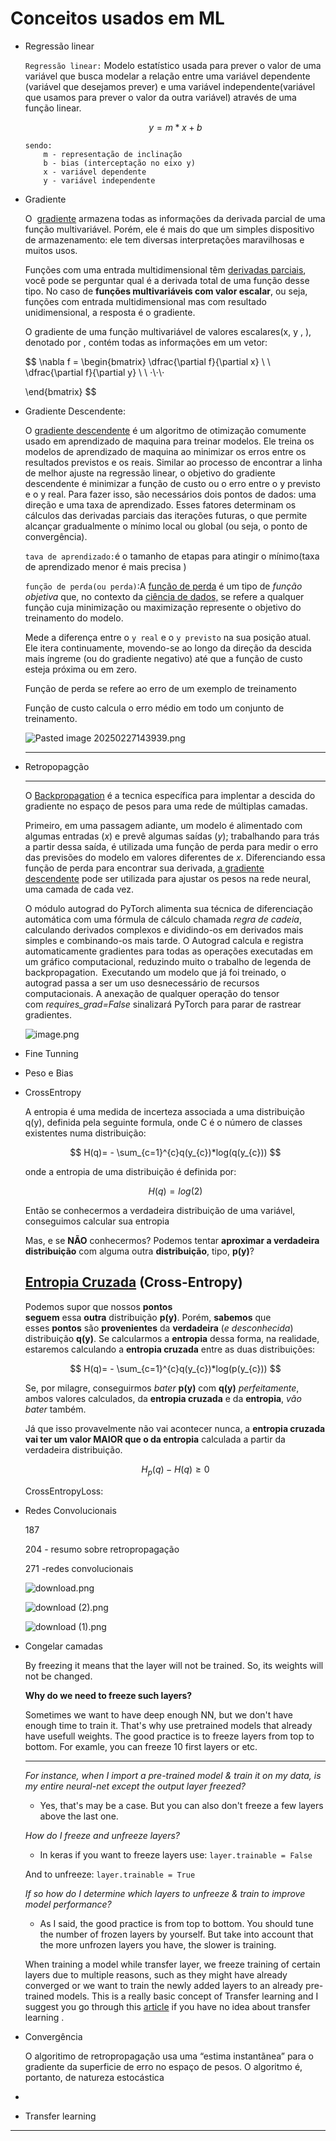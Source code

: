 # Conceitos usados em ML

- Regressão linear
    
    `Regressão linear:`
    Modelo estatístico usada para prever o valor de uma variável que busca modelar a relação entre uma variável dependente (variável que desejamos prever) e uma variável independente(variável que usamos para prever o valor da outra variável) através de uma função linear.
    
    $$
    y = m*x + b
    $$
    
    ```
    sendo:
        m - representação de inclinação
        b - bias (interceptação no eixo y)
        x - variável dependente
        y - variável independente
    ```
    
- Gradiente
    
    O  [gradiente](https://pt.khanacademy.org/math/multivariable-calculus/multivariable-derivatives/partial-derivative-and-gradient-articles/a/the-gradient) armazena todas as informações da derivada parcial de uma função multivariável. Porém, ele é mais do que um simples dispositivo de armazenamento: ele tem diversas interpretações maravilhosas e muitos usos.
    
    Funções com uma entrada multidimensional têm [derivadas parciais](https://pt.khanacademy.org/math/multivariable-calculus/multivariable-derivatives/partial-derivative-and-gradient-articles/a/g/a/introduction-to-partial-derivatives/), você pode se perguntar qual é a derivada total de uma função desse tipo. No caso de **funções multivariáveis com valor escalar**, ou seja, funções com entrada multidimensional mas com resultado unidimensional, a resposta é o gradiente.
    
    O gradiente de uma função multivariável de valores escalares(x, y , ), denotado por , contém todas as informações em um vetor:
    
    $$
    \nabla f = \begin{bmatrix}
        \dfrac{\partial f}{\partial  x} \\ \\ \dfrac{\partial f}{\partial y}  \\ \\ ⋅\\⋅\\⋅
    
    \end{bmatrix}
    $$
    
- Gradiente Descendente:
    
    O [gradiente descendente](https://www.ibm.com/br-pt/topics/gradient-descent) é um algoritmo de otimização comumente usado em aprendizado de maquina para treinar modelos. Ele treina os modelos de aprendizado de maquina ao minimizar os erros entre os resultados previstos e os reais.
    Similar ao processo de encontrar a linha de melhor ajuste na regressão linear, o objetivo do gradiente descendente é minimizar a função de custo ou o erro entre o y previsto e o y real. Para fazer isso, são necessários dois pontos de dados: uma direção e uma taxa de aprendizado. Esses fatores determinam os cálculos das derivadas parciais das iterações futuras, o que permite alcançar gradualmente o mínimo local ou global (ou seja, o ponto de convergência).
    
    `tava de aprendizado:`é o tamanho de etapas para atingir o mínimo(taxa de aprendizado menor é mais precisa )
    
    `função de perda(ou perda)`:A [função de perda](https://www.ibm.com/br-pt/think/topics/loss-function?mhsrc=ibmsearch_a&mhq=gradiente) é um tipo de *função objetiva* que, no contexto da [ciência de dados,](https://www.ibm.com/br-pt/topics/data-science) se refere a qualquer função cuja minimização ou maximização represente o objetivo do treinamento do modelo.
    
    Mede a diferença entre o `y real` e o `y previsto` na sua posição atual. Ele itera continuamente, movendo-se ao longo da direção da descida mais íngreme (ou do gradiente negativo) até que a função de custo esteja próxima ou em zero.
    
    Função de perda se refere ao erro de um exemplo de treinamento
    
    Função de custo calcula o erro médio em todo um conjunto de treinamento.
    
    ![Pasted image 20250227143939.png](Pasted_image_20250227143939.png)
    
    ---
    
- Retropopagção
    
    ---
    
     O [Backpropagation](https://www.ibm.com/br-pt/think/topics/backpropagation?mhsrc=ibmsearch_a&mhq=gradiente) é a tecnica específica para implentar a descida do gradiente no espaço de pesos para uma rede de múltiplas camadas.
    
    Primeiro, em uma passagem adiante, um modelo é alimentado com algumas entradas (*x*) e prevê algumas saídas (*y*); trabalhando para trás a partir dessa saída, é utilizada uma função de perda para medir o erro das previsões do modelo em valores diferentes de *x*. Diferenciando essa função de perda para encontrar sua derivada, [a gradiente descendente](https://www.ibm.com/br-pt/topics/gradient-descent) pode ser utilizada para ajustar os pesos na rede neural, uma camada de cada vez.
    
    O módulo autograd do PyTorch alimenta sua técnica de diferenciação automática com uma fórmula de cálculo chamada *regra de cadeia*, calculando derivados complexos e dividindo-os em derivados mais simples e combinando-os mais tarde. O Autograd calcula e registra automaticamente gradientes para todas as operações executadas em um gráfico computacional, reduzindo muito o trabalho de legenda de backpropagation. 
    Executando um modelo que já foi treinado, o autograd passa a ser um uso desnecessário de recursos computacionais. A anexação de qualquer operação do tensor com *requires_grad=False* sinalizará PyTorch para parar de rastrear gradientes.
    
    ![image.png](image%201.png)
    
- Fine Tunning
    
    
- Peso e Bias
- CrossEntropy
    
    A entropia é uma medida de incerteza associada a uma distribuição q(y), definida pela seguinte formula, onde C é o número de classes existentes numa distribuição:
    
    $$
    H(q)= - \sum_{c=1}^{c}q(y_{c})*log(q(y_{c}))
    $$
    
    onde a entropia de uma distribuição é definida por:
    
    $$
    H(q) = log(2)
    $$
    
    Então se conhecermos a verdadeira distribuição de uma variável, conseguimos calcular sua entropia
    
    Mas, e se **NÃO** conhecermos? Podemos tentar **aproximar a verdadeira distribuição** com alguma outra **distribuição**, tipo, **p(y)**?
    
    ## [Entropia Cruzada](https://medium.com/ensina-ai/uma-explica%C3%A7%C3%A3o-visual-para-fun%C3%A7%C3%A3o-de-custo-binary-cross-entropy-ou-log-loss-eaee662c396c) **(Cross-Entropy)**
    
    Podemos supor que nossos **pontos seguem** essa **outra** distribuição **p(y)**. Porém, **sabemos** que esses **pontos** são **provenientes** da **verdadeira** (*e desconhecida*) distribuição **q(y)**. Se calcularmos a **entropia** dessa forma, na realidade, estaremos calculando a **entropia cruzada** entre as duas distribuições:
    
    $$
    H(q)= - \sum_{c=1}^{c}q(y_{c})*log(p(y_{c}))
    $$
    
    Se, por milagre, conseguirmos *bater* **p(y)** com **q(y)** *perfeitamente*, ambos valores calculados, da **entropia cruzada** e da **entropia**, *vão bater* também.
    
    Já que isso provavelmente não vai acontecer nunca, a **entropia cruzada vai ter um valor MAIOR que o da entropia** calculada a partir da verdadeira distribuição.
    
    $$
    H_{p}(q)- H(q) \geqslant 0 
    $$
    
    CrossEntropyLoss:
    
- Redes Convolucionais
    
    187 
    
    204 - resumo sobre retropropagação
    
    271 -redes convolucionais 
    
    ![download.png](download.png)
    
    ![download (2).png](download_(2).png)
    
    ![download (1).png](download_(1).png)
    
- Congelar camadas
    
    By freezing it means that the layer will not be trained. So, its weights will not be changed.
    
    **Why do we need to freeze such layers?**
    
    Sometimes we want to have deep enough NN, but we don't have enough time to train it. That's why use pretrained models that already have usefull weights. The good practice is to freeze layers from top to bottom. For examle, you can freeze 10 first layers or etc.
    
    ---
    
    *For instance, when I import a pre-trained model & train it on my data, is my entire neural-net except the output layer freezed?*
    
    - Yes, that's may be a case. But you can also don't freeze a few layers above the last one.
    
    *How do I freeze and unfreeze layers?*
    
    - In keras if you want to freeze layers use: `layer.trainable = False`
    
    And to unfreeze: `layer.trainable = True`
    
    *If so how do I determine which layers to unfreeze & train to improve model performance?*
    
    - As I said, the good practice is from top to bottom. You should tune the number of frozen layers by yourself. But take into account that the more unfrozen layers you have, the slower is training.
    
    When training a model while transfer layer, we freeze training of certain layers due to multiple reasons, such as they might have already converged or we want to train the newly added layers to an already pre-trained models. This is a really basic concept of Transfer learning and I suggest you go through this [article](https://www.mygreatlearning.com/blog/transfer-learning/) if you have no idea about transfer learning .
    
- Convergência
    
    O algoritimo de retropropagação usa uma “estima instantãnea” para o gradiente da superficie de erro no espaço de pesos. O algoritmo é, portanto, de natureza estocástica
    
- 
- Transfer learning

---